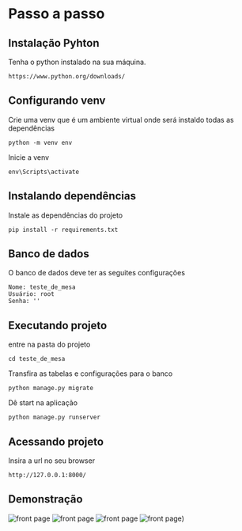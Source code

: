 # Passo a passo

## Instalação Pyhton

Tenha o python instalado na sua máquina.

```
https://www.python.org/downloads/
```

## Configurando venv

Crie uma venv que é um ambiente virtual onde será instaldo todas as dependências
```
python -m venv env
```

Inicie a venv
```
env\Scripts\activate
```

## Instalando dependências

Instale as dependências do projeto
```
pip install -r requirements.txt
```

## Banco de dados

O banco de dados deve ter as seguites configurações

```
Nome: teste_de_mesa
Usuário: root
Senha: ''
```

## Executando projeto

entre na pasta do projeto
```
cd teste_de_mesa
```

Transfira as tabelas e configurações para o banco

```
python manage.py migrate
```

Dê start na aplicação
```
python manage.py runserver
```

## Acessando projeto

Insira a url no seu browser 
```
http://127.0.0.1:8000/
```

## Demonstração

![front page](https://github.com/WelvisSS/projetoBD2/blob/main/Demo/Home.png)
![front page](https://github.com/WelvisSS/projetoBD2/blob/main/Demo/Inserir%20programas.png)
![front page](https://github.com/WelvisSS/projetoBD2/blob/main/Demo/Lista%20de%20testes.png)
![front page](https://github.com/WelvisSS/projetoBD2/blob/main/Demo/Teste.png))